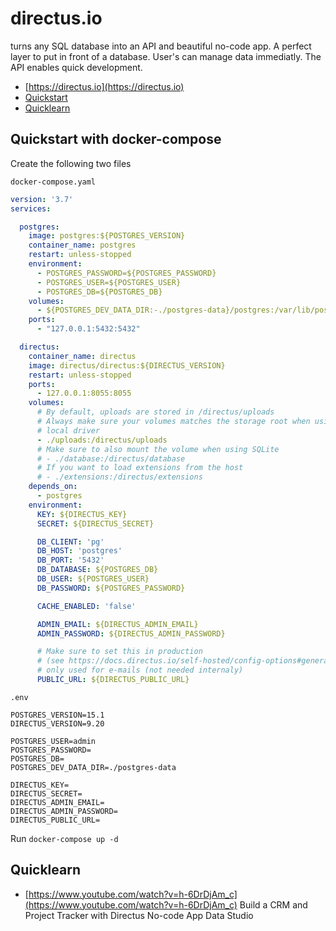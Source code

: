 # directus.io
turns any SQL database into an API and beautiful no-code app.
A perfect layer to put in front of a database. User's can manage data immediatly. The API enables quick development.

 - [https://directus.io](https://directus.io)
 - [Quickstart](#quickstart-with-docker-compose)
 - [Quicklearn](#quicklearn)

## Quickstart with docker-compose
Create the following two files

`docker-compose.yaml`
```yaml
version: '3.7'
services:

  postgres:
    image: postgres:${POSTGRES_VERSION}
    container_name: postgres
    restart: unless-stopped
    environment:
      - POSTGRES_PASSWORD=${POSTGRES_PASSWORD}
      - POSTGRES_USER=${POSTGRES_USER}
      - POSTGRES_DB=${POSTGRES_DB}
    volumes:
      - ${POSTGRES_DEV_DATA_DIR:-./postgres-data}/postgres:/var/lib/postgresql/data
    ports:
      - "127.0.0.1:5432:5432"

  directus:
    container_name: directus
    image: directus/directus:${DIRECTUS_VERSION}
    restart: unless-stopped
    ports:
      - 127.0.0.1:8055:8055
    volumes:
      # By default, uploads are stored in /directus/uploads
      # Always make sure your volumes matches the storage root when using
      # local driver
      - ./uploads:/directus/uploads
      # Make sure to also mount the volume when using SQLite
      # - ./database:/directus/database
      # If you want to load extensions from the host
      # - ./extensions:/directus/extensions
    depends_on:
      - postgres
    environment:
      KEY: ${DIRECTUS_KEY}
      SECRET: ${DIRECTUS_SECRET}

      DB_CLIENT: 'pg'
      DB_HOST: 'postgres'
      DB_PORT: '5432'
      DB_DATABASE: ${POSTGRES_DB}
      DB_USER: ${POSTGRES_USER}
      DB_PASSWORD: ${POSTGRES_PASSWORD}

      CACHE_ENABLED: 'false'

      ADMIN_EMAIL: ${DIRECTUS_ADMIN_EMAIL}
      ADMIN_PASSWORD: ${DIRECTUS_ADMIN_PASSWORD}

      # Make sure to set this in production
      # (see https://docs.directus.io/self-hosted/config-options#general)
      # only used for e-mails (not needed internaly)
      PUBLIC_URL: ${DIRECTUS_PUBLIC_URL}
```

`.env`
```
POSTGRES_VERSION=15.1
DIRECTUS_VERSION=9.20

POSTGRES_USER=admin
POSTGRES_PASSWORD=
POSTGRES_DB=
POSTGRES_DEV_DATA_DIR=./postgres-data

DIRECTUS_KEY=
DIRECTUS_SECRET=
DIRECTUS_ADMIN_EMAIL=
DIRECTUS_ADMIN_PASSWORD=
DIRECTUS_PUBLIC_URL=
```

Run `docker-compose up -d`
## Quicklearn 
 - [https://www.youtube.com/watch?v=h-6DrDjAm_c](https://www.youtube.com/watch?v=h-6DrDjAm_c) Build a CRM and Project Tracker with Directus No-code App Data Studio
